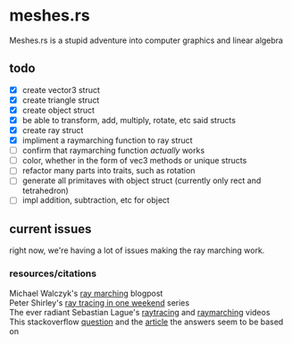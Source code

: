 # meshes.rs
Meshes.rs is a stupid adventure into computer graphics and linear algebra

## todo
- [x] create vector3 struct 
- [x] create triangle struct
- [x] create object struct
- [x] be able to transform, add, multiply, rotate, etc said structs 
- [x] create ray struct
- [x] impliment a raymarching function to ray struct 
- [ ] confirm that raymarching function *actually* works
- [ ] color, whether in the form of vec3 methods or unique structs
- [ ] refactor many parts into traits, such as rotation
- [ ] generate all primitaves with object struct (currently only rect and tetrahedron)
- [ ] impl addition, subtraction, etc for object

## current issues
right now, we're having a lot of issues making the ray marching work.

### resources/citations
Michael Walczyk's [ray marching](https://michaelwalczyk.com/blog-ray-marching.html) blogpost <br />
Peter Shirley's [ray tracing in one weekend](https://raytracing.github.io/) series <br />
The ever radiant Sebastian Lague's [raytracing](https://www.youtube.com/watch?v=Qz0KTGYJtUk) and [raymarching](https://www.youtube.com/watch?v=Cp5WWtMoeKg) videos <br />
This stackoverflow [question](https://stackoverflow.com/questions/849211/shortest-distance-between-a-point-and-a-line-segment) and the [article](http://paulbourke.net/geometry/pointlineplane/) the answers seem to be based on <br />
